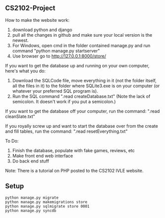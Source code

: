 CS2102-Project
--

How to make the website work:
1. download python and django
2. pull all the changes in github and make sure your local version is the newest.
3. For Windows, open cmd in the folder contained manage.py and run command "python manage.py startserver"
4. Use browser go to http://127.0.0.1:8000/store/

If you want to get the database up and running on your own computer, here's what you do:

1. Download the SQLCode file, move everything in it (not the folder itself, all the files in it) to the folder where SQLite3.exe is on your computer (or whatever your preferred SQL program is).
2. Run the SQL command ".read createDatabase.txt"    (Note the lack of semicolon. It doesn't work if you put a semicolon.)


If you want to get the database off your computer, run the command: ".read cleanSlate.txt"

If you royally screw up and want to start the database over from the create and fill tables, run the command: ".read resetEverything.txt"


To Do: 
1. Finish the database, populate with fake games, reviews, etc 
2. Make front end web interface 
3. Do back end stuff

Note: There is a tutorial on PHP posted to the CS2102 IVLE website.

Setup
--
```
python manage.py migrate
python manage.py makemigrations store
python manage.py sqlmigrate store 0001
python manage.py syncdb
```



